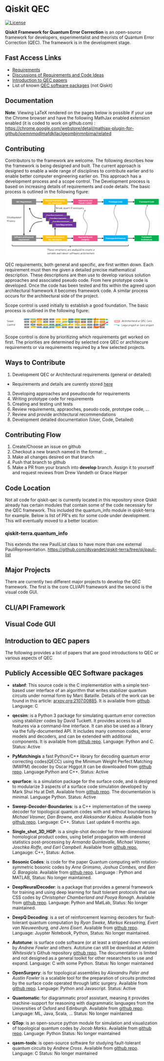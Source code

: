 # Qiskit QEC
[![License](https://img.shields.io/github/license/Qiskit/qiskit-terra.svg?style=popout-square)](https://opensource.org/licenses/Apache-2.0)

**Qiskit Framework for Quantum Error Correction** is an open-source framework for developers, experimentalist and theorists of Quantum Error Correction (QEC). The framework is in the development stage.

## Fast Access Links

- [Requirements](https://github.com/Qiskit/qiskit-qec/blob/develop/docs/Requirements.md)
- [Discussions of Requirements and Code Ideas](https://github.com/Qiskit/qiskit-qec/discussions)
- [Introduction to QEC papers](#introduction-to-qec-papers)
- List of known [QEC software packages](#publicly-accessible-qec-software-packages) (not Qiskit)

## Documentation

**Note**: Viewing LaTeX rendered on the pages below is possible if your use the Chrome browser and have the following MathJax enabled extension enabled (it is coded to work on github.com) : https://chrome.google.com/webstore/detail/mathjax-plugin-for-github/ioemnmodlmafdkllaclgeombjnmnbima/related


## Contributing 

Contributors to the framework are welcome. The following describes how the framework is being designed and built. The current approach is designed to enable a wide range of disciplines to contribute earlier and to enable better computer engineering earlier on. This approach has a development process and a scope control. The Development process is based on increasing details of requirements and code details. The basic process is outlined in the following figure:

![Development Process](docs/images/DevelopmentProcessv1.png?raw=true "Development Process")


QEC requirements, both general and specific, are first written down. Each requirement must then me given a detailed precise mathematical description. These descriptions are then use to develop various solution approaches and associated pseudo code. From here prototype code is developed. Once the code has been tested and fits within the agreed upon architectural framework it becomes framework code. A similar process occurs for the architectural side of the project.

Scope control is used initially to establish a good foundation.  The basic process is outlined in the following figure:

![Scope Control](docs/images/ScopeControlv1.png?raw=true "Scope Control")

Scope control is done by prioritizing which requirements get worked on first. The priorities are determined by selected core QEC or architecure requirements or via requirements required by a few selected projects.


## Ways to Contribute

1. Development QEC or Architectural requirements (general or detailed)
  - Requirements and details are curently stored [here](https://github.com/Qiskit/qiskit-qec/discussions/categories/requirement)
3. Developing approaches and pseudocode for requirements
4. Writing prototype code for requirements
5. Creating and testing unit tests
6. Review requirements, appraoches, pseudo code, prototype code, ...
7. Review and provide architectural recommendations
8. Development detailed documentation (User, Code, Detailed)

## Contributing Flow
1. Create/Choose an issue on github
2. Checkout a new branch named in the format: <issue-number>_<short-description>
3. Make all changes desired on that branch
4. Push that branch to github
5. Make a PR from your branch into **develop** branch. Assign it to yourself and request reviews from Drew Vandeth or Grace Harper

## Code Location

Not all code for qiskit-qec is currently located in this repository since Qiskit already has certain modules that contain some of the code necessary for the QEC framework. This included the quantum_info module in qiskit-terra for example. Below is list of PR's etc for some code under development. This will eventually moved to a better location:

### qiskit-terra.quantum_info

This extends the new PauliList class to have more than one external PauliRepresentation.
https://github.com/dsvandet/qiskit-terra/tree/qi/pauli-list


## Major Projects

There are currently two different major projects to develop the QEC framework. The first is the core CLI/API framework and the second is the visual code GUI.


## CLI/API Framework

## Visual Code GUI

## Introduction to QEC papers

The following provides a list of papers that are good introductions to QEC or various aspects of QEC
  
## Publicly Accessible QEC Software packages
  
* **stabnf**: This source code is the C implementation with a simple text-based user interface of an algorithm that writes stabilizer quantum circuits under normal form by Marc Bataille. Details of the work can be found in this article: [arxov.org:2107.00885](https://arxiv.org/abs/2012.09224). It is available from [github](https://github.com/marcbataille/stabilizer-circuits-normal-forms). Language: C

* **qecsim**: is a Python 3 package for simulating quantum error correction using stabilizer codes by David Tuckett. It provides access to all features via a command-line interface. It can also be used as a library via the fully-documented API. It includes many common codes, error models and decoders, and can be extended with additional components. It is available from [github repo](https://github.com/qecsim/qecsim). Language: Python and C. Status: Active

* **PyMatchingis**  a  fast  Python/C++  library  for  decoding  quantum  error  correcting  codes(QECC) using the Minimum Weight Perfect Matching (MWPM) decoder by Oscar Higgot.It  can  be  downloaded  from [github repo](https://github.com/oscarhiggott/PyMatching).   Language:Python and C++.  Status:  Active

* **qsurface**: is a simulation package for the surface code, and is designed to modularize 3 aspects of a surface code simulation developed by Mark Shui Hu at Delt. Available from [github repo](https://github.com/watermarkhu/qsurface). The documentation is minimal. Language Python. Status: Active

* **Sweep-Decoder-Boundaries**: is a C++ implementation of the sweep decoder for topological quantum codes with and without boundaries by _Michael Vasmer, Dan Browne, and Aleksander Kubica_. Available from [github repo](https://github.com/MikeVasmer/Sweep-Decoder-Boundaries). Language: C++. Status: Last update 6 months ago.
    
*  **Single_shot_3D_HGP**: is a single-shot decoder for three-dimensional homological product codes, using belief propagation with ordered statistics post-processing by _Armanda Quintavalle, Michael Vasmer, Joschka Roffe, and Earl Campbell_. Available from [github repo](https://github.com/MikeVasmer/single_shot_3D_HGP), Langauge: C++, Status: Active.
    
* **Bosonic Codes**: is code for the paper Quantum computing with rotation-symmetric bosonic codes by  _Arne Grimsmo, Joshua Combes, and Ben Q. Baragiola_. Available from [github repo](https://github.com/arnelg/arXiv-1901.08071). Language : Python and MATLAB, Status: No longer maintained.
    
* **DeepNeuralDecoder**: is a package that provides a general framework for training and using deep learning for fault tolerant protocols that use CSS codes by _Christopher Chamberland and Pooya Ronagh_. Available from [github repo](https://github.com/pooya-git/DeepNeuralDecoder). Language: Python and MatLab, Status: No longer maintained.
    
* **DeepQ Decoding**: is a set of reinforcement learning decoders for fault-tolerant quantum computation by _Ryan Sweke, Markus Kesselring, Evert van Nieuwenburg, and Jens Eisert_. Available from [github repo](https://github.com/R-Sweke/DeepQ-Decoding). Language: Juypter Notebook, Python, Status: No longer maintained.
 
* **Autotune**: is surface code software (or at least a stripped down version) by _Andrew Fowler_ and others. Autotune can still be download at _Adam Whiteside's_ Github repository [github repo](https://github.com/adamcw/autotune). The documentation is limited and not designed as a general toolkit for other researchers to use and expand. Language: C with some Python. Status: No longer maintained

* **OpenSurgery**: is for topological assemblies by _Alexandru Paler and Austin Fowler_ is a scalable tool for the preparation of circuits protected by the surface code operated through lattic surgery. Available from [github repo](https://github.com/alexandrupaler/opensurgery). Language: Python and Javascript. Status: Active

* **Quantomatic**: for diagrammatic proof assistant, meaning it provides machine-support for reasoning with diagrammatic languages from the Universities of Oxford and Edinburgh. Available from [github repo](http://quantomatic.github.io/). Language: ML, Java, Scala, ... Status: No longer maintained

* **QTop**: is an open-source python module for simulation and visualization of topological quantum codes by _Jocob Marks_. Available from [github repo](https://github.com/jacobmarks/QTop). Language: Python Status: No longer maintained
    
* **qasm-tools**: is open-source software for studying fault-tolerant quantum circuits by _Andrew Cross_. Available from [github repo](https://www.media.mit.edu/quanta/quanta-web/projects/qasm-tools/). Language: C Status: No longer maintained
